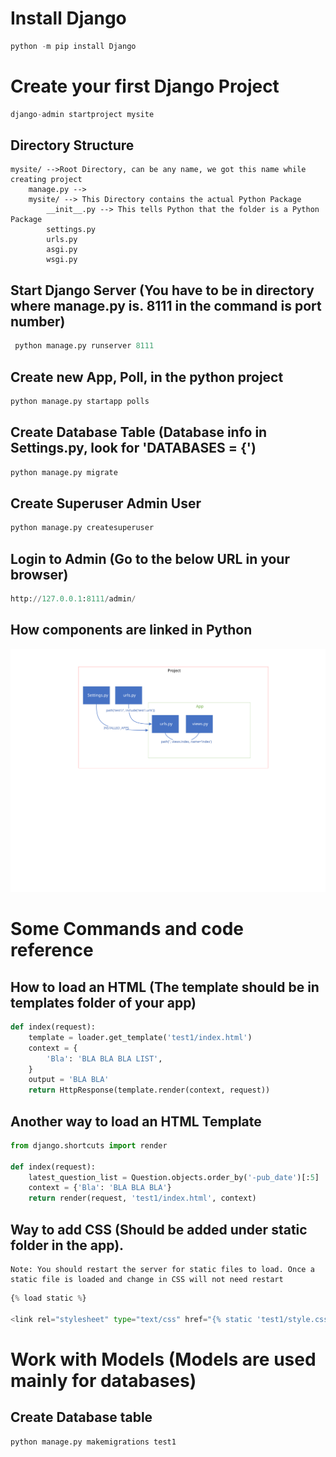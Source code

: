 # Install Django
```python
python -m pip install Django
```

# Create your first Django Project
```python
django-admin startproject mysite
```

## Directory Structure
```
mysite/ -->Root Directory, can be any name, we got this name while creating project
    manage.py -->
    mysite/ --> This Directory contains the actual Python Package
        __init__.py --> This tells Python that the folder is a Python Package
        settings.py
        urls.py
        asgi.py
        wsgi.py
```

## Start Django Server (You have to be in directory where manage.py is. 8111 in the command is port number)
```python
 python manage.py runserver 8111
```

## Create new App, Poll, in the python project
```python
python manage.py startapp polls
```

## Create Database Table (Database info in Settings.py, look for 'DATABASES = {')
```python
python manage.py migrate
```

## Create Superuser Admin User
```python
python manage.py createsuperuser
```

## Login to Admin (Go to the below URL in your browser)
```python
http://127.0.0.1:8111/admin/
```

## How components are linked in Python

![Semantic description of image](overviewModel.svg "Image Title")


# Some Commands and code reference

## How to load an HTML (The template should be in templates folder of your app)
```python
def index(request):
    template = loader.get_template('test1/index.html')
    context = {
        'Bla': 'BLA BLA BLA LIST',
    }
    output = 'BLA BLA'
    return HttpResponse(template.render(context, request))
```

## Another way to load an HTML Template

```python
from django.shortcuts import render

def index(request):
    latest_question_list = Question.objects.order_by('-pub_date')[:5]
    context = {'Bla': 'BLA BLA BLA'}
    return render(request, 'test1/index.html', context)
```

## Way to add CSS (Should be added under static folder in the app). 
```
Note: You should restart the server for static files to load. Once a static file is loaded and change in CSS will not need restart
```

```python
{% load static %}

<link rel="stylesheet" type="text/css" href="{% static 'test1/style.css' %}">
```


# Work with Models (Models are used mainly for databases)


## Create Database table
```
python manage.py makemigrations test1
```